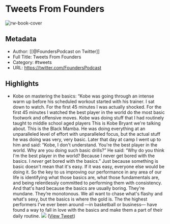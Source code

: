 # Tweets From Founders

![rw-book-cover](https://pbs.twimg.com/profile_images/864590942833004544/T2y78OGD.jpg)

## Metadata
- Author: [[@FoundersPodcast on Twitter]]
- Full Title: Tweets From Founders
- Category: #tweets
- URL: https://twitter.com/FoundersPodcast

## Highlights
- Kobe on mastering the basics: 
  “Kobe was going through an intense warm up before his scheduled workout started with his trainer. 
  I sat down to watch.
  For the first 45 minutes I was actually shocked. 
  For the first 45 minutes I watched the best player in the world do the most basic footwork and offensive moves. 
  Kobe was doing stuff that I had routinely taught to middle school aged players
  This is Kobe Bryant we're talking about. 
  This is the Black Mamba. 
  He was doing everything at an unparalleled level of effort with unparalleled focus, but the actual stuff he was doing was very, very basic. 
  Later that day at camp I went up to him and said:
  “Kobe, I don't understand. You're the best player in the world. Why are you doing such basic drills?”
  He said: 
  “Why do you think I'm the best player in the world? Because I never get bored with the basics. I *never* get bored with the basics.”
  Just because something is basic doesn't mean that it's easy. 
  If it was easy, everyone else would be doing it.
  So the key to us improving our performance in any area of our life is identifying what those basics are, what those fundamentals are, and being relentlessly committed to performing them with consistency. 
  And that's hard because the basics are usually boring. 
  They're mundane. 
  They’re monotonous. 
  We all want to chase what's flashy and what's sexy, but the basics is where the gold is.
  The the highest performers I've ever been around —in basketball or business— have found a way to fall in love with the basics and make them a part of their daily routine.
  ![](https://pbs.twimg.com/media/GIGwTyxWgAAK2IJ.jpg) ([View Tweet](https://twitter.com/FoundersPodcast/status/1765886385897021472))

